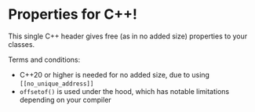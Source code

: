 # Properties for C++!

This single C++ header gives free (as in no added size) properties to your classes.

Terms and conditions:
- C++20 or higher is needed for no added size, due to using `[[no_unique_address]]`
- `offsetof()` is used under the hood, which has notable limitations depending on your compiler

[wikipedia]: https://en.wikipedia.org/wiki/Property_(programming)
